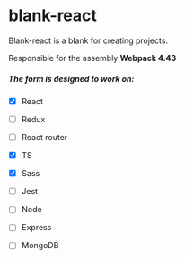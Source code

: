 # blank-react

Blank-react is a blank for creating projects.

Responsible for the assembly **Webpack 4.43**

##### The form is designed to work on:
 
- [x] React
- [ ] Redux
- [ ] React router
- [x] TS
- [x] Sass
- [ ] Jest
- [ ] Node
- [ ] Express
- [ ] MongoDB

